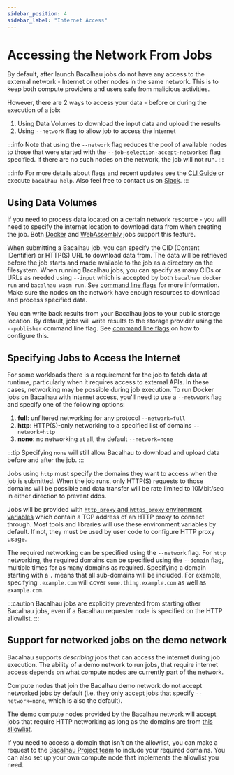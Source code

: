 ```yaml
---
sidebar_position: 4
sidebar_label: "Internet Access"
---
```


# Accessing the Network From Jobs

By default, after launch Bacalhau jobs do not have any access to the external network - Internet or other nodes in the same network. This is to keep both compute providers and users safe from malicious activities.

However, there are 2 ways to access your data - before or during the execution of a job:
1. Using Data Volumes to download the input data and upload the results
1. Using `--network` flag to allow job to access the internet 

:::info
Note that using the `--network` flag reduces the pool of available nodes to those that were started with the `--job-selection-accept-networked` flag specified. If there are no such nodes on the network, the job will not run.
:::

:::info
For more details about flags and recent updates see the [CLI Guide](../../dev/cli-reference/all-flags.md) or execute `bacalhau help`. Also feel free to contact us on [Slack](https://bacalhauproject.slack.com).
:::

## Using Data Volumes

If you need to process data located on a certain network resource - you will need to specify the internet location to download data from when creating the job. Both [Docker](../../getting-started/docker-workload-onboarding.md) and [WebAssembly](../../getting-started/wasm-workload-onboarding.md) jobs support this feature.

When submitting a Bacalhau job, you can specify the CID (Content IDentifier) or HTTP(S) URL to download data from. The data will be retrieved before the job starts and made available to the job as a directory on the filesystem. When running Bacalhau jobs, you can specify as many CIDs or URLs as needed using `--input` which is accepted by both `bacalhau docker run` and `bacalhau wasm run`. See [command line flags](../../dev/cli-reference/all-flags.md) for more information. Make sure the nodes on the network have enough resources to download and process specified data.

You can write back results from your Bacalhau jobs to your public storage location. By default, jobs will write results to the storage provider using the `--publisher` command line flag. See [command line flags](../../dev/cli-reference/all-flags.md) on how to configure this.


## Specifying Jobs to Access the Internet

For some workloads there is a requirement for the job to fetch data at runtime, particularly when it requires access to external APIs. In these cases, networking may be possible during job execution. To run Docker jobs on Bacalhau with internet access, you'll need to use a `--netwwork` flag and specify one of the following options:

1. **full**: unfiltered networking for any protocol `--network=full`
1. **http**: HTTP(S)-only networking to a specified list of domains `--network=http`
1. **none**: no networking at all, the default `--network=none`

:::tip
Specifying `none` will still allow Bacalhau to download and upload data before and after the job.
:::

Jobs using `http` must specify the domains they want to access when the job is submitted. When the job runs, only HTTP(S) requests to those domains will be possible and data transfer will be rate limited to 10Mbit/sec in either direction to prevent ddos.

Jobs will be provided with [`http_proxy` and `https_proxy` environment variables](https://about.gitlab.com/blog/2021/01/27/we-need-to-talk-no-proxy/) which contain a TCP address of an HTTP proxy to connect through. Most tools and libraries will use these environment variables by default. If not, they must be used by user code to configure HTTP proxy usage.

The required networking can be specified using the `--network` flag. For `http` networking, the required domains can be specified using the `--domain` flag, multiple times for as many domains as required. Specifying a domain starting with a `.` means that all sub-domains will be included. For example, specifying `.example.com` will cover `some.thing.example.com` as well as `example.com`.

:::caution
Bacalhau jobs are explicitly prevented from starting other Bacalhau jobs, even if a Bacalhau requester node is specified on the HTTP allowlist.
:::

## Support for networked jobs on the demo network

Bacalhau supports *describing* jobs that can access the internet during job execution. The ability of a demo network to run jobs, that require internet access depends on what compute nodes are currently part of the network.

Compute nodes that join the Bacalhau demo network do not accept networked jobs by default (i.e. they only accept jobs that specify `--network=none`, which is also the default).

The demo compute nodes provided by the Bacalhau network will accept jobs that require HTTP networking as long as the domains are from [this allowlist](https://github.com/bacalhau-project/bacalhau/blob/main/ops/terraform/remote_files/scripts/http-domain-allowlist.txt).

If you need to access a domain that isn't on the allowlist, you can make a request to the [Bacalhau Project team](https://bacalhauproject.slack.com
) to include your required domains. You can also set up your own compute node that implements the allowlist you need.
